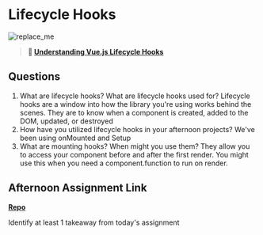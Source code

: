 # Lifecycle Hooks

![replace_me](https://codeworks.blob.core.windows.net/public/assets/img/illustrations/placeholder.svg)

> **📖 [Understanding Vue.js Lifecycle Hooks](https://codeworksacademy.com/fs-student-guide/resources/wk6/03-Vue-Lifecycle-Hooks)**

## Questions

1. What are lifecycle hooks? What are lifecycle hooks used for?
    Lifecycle hooks are a window into how the library you're using works behind the scenes. They are to know when a component is created, added to the DOM, updated, or destroyed
2. How have you utilized lifecycle hooks in your afternoon projects?
    We've been using onMounted and Setup
3. What are mounting hooks? When might you use them?
    They allow you to access your component before and after the first render. You might use this when you need a component.function to run on render.
## Afternoon Assignment Link

**[Repo](https://github.com/maxbennett0/gregsListVue)**

Identify at least 1 takeaway from today's assignment
